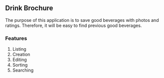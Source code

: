 ## Drink Brochure
The purpose of this application is to save good beverages with photos and ratings.
Therefore, it will be easy to find previous good beverages.

### Features
1. Listing
2. Creation
3. Editing
4. Sorting
5. Searching
